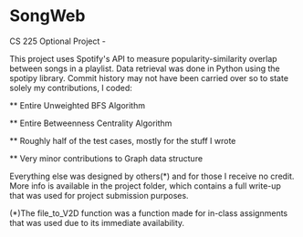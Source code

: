# SongWeb
CS 225 Optional Project -

This project uses Spotify's API to measure popularity-similarity overlap between songs in a playlist. Data retrieval was done in Python using the spotipy library. Commit history may not have been carried over so to state solely my contributions, I coded:

** Entire Unweighted BFS Algorithm

** Entire Betweenness Centrality Algorithm

** Roughly half of the test cases, mostly for the stuff I wrote

** Very minor contributions to Graph data structure

Everything else was designed by others(*) and for those I receive no credit. More info is available in the project folder, which contains a full write-up that was used for project submission purposes.

(*)The file_to_V2D function was a function made for in-class assignments that was used due to its immediate availability.
